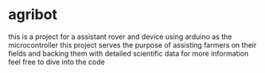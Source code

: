 # agribot

this is a project for a assistant rover and device using arduino as the microcontroller
this project serves the purpose of assisting farmers on their fields and backing them with detailed scientific data
for more information feel free to dive into the code
